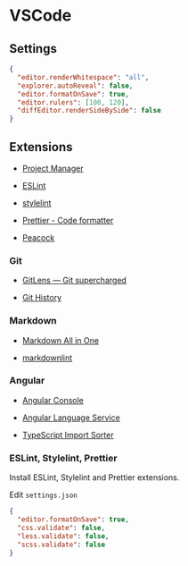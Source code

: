 # VSCode

## Settings

```json
{
  "editor.renderWhitespace": "all",
  "explorer.autoReveal": false,
  "editor.formatOnSave": true,
  "editor.rulers": [100, 120],
  "diffEditor.renderSideBySide": false
}
```

## Extensions

- [Project Manager](https://marketplace.visualstudio.com/items?itemName=alefragnani.project-manager)

- [ESLint](https://marketplace.visualstudio.com/items?itemName=dbaeumer.vscode-eslint)

- [stylelint](https://marketplace.visualstudio.com/items?itemName=stylelint.vscode-stylelint)

- [Prettier - Code formatter
  ](https://marketplace.visualstudio.com/items?itemName=esbenp.prettier-vscode)

- [Peacock](https://marketplace.visualstudio.com/items?itemName=johnpapa.vscode-peacock)

### Git

- [GitLens — Git supercharged](https://marketplace.visualstudio.com/items?itemName=eamodio.gitlens)

- [Git History](https://marketplace.visualstudio.com/items?itemName=donjayamanne.githistory)

### Markdown

- [Markdown All in One](https://marketplace.visualstudio.com/items?itemName=yzhang.markdown-all-in-one)

- [markdownlint](https://marketplace.visualstudio.com/items?itemName=DavidAnson.vscode-markdownlint)

### Angular

- [Angular Console
  ](https://marketplace.visualstudio.com/items?itemName=nrwl.angular-console)

- [Angular Language Service
  ](https://marketplace.visualstudio.com/items?itemName=Angular.ng-template)

- [TypeScript Import Sorter
  ](https://marketplace.visualstudio.com/items?itemName=mike-co.import-sorter)

### ESLint, Stylelint, Prettier

Install ESLint, Stylelint and Prettier extensions.

Edit `settings.json`

```json
{
  "editor.formatOnSave": true,
  "css.validate": false,
  "less.validate": false,
  "scss.validate": false
}
```
